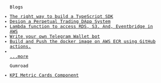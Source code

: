 <!--
<p align="center">
  <samp>
    <a href="https://twitter.com/hsnice16">twitter</a> • 
    <a href="https://hsnice16.medium.com/">medium (blogs)</a>
  </samp>
</p>
-->

<samp>
  <ul>
    <p>Blogs</p>
    <li>
      <a href="https://hsnice16.medium.com/the-right-way-to-build-a-typescript-sdk-75657476bc95">The right way to build a TypeScript SDK</a>    
    </li>
    <li>
      <a href="https://hsnice16.medium.com/design-a-perpetual-trading-dapp-system-9477908ed718">Design a Perpetual Trading DApp System</a>    
    </li>
    <li>
      <a href="https://hsnice16.medium.com/lambda-function-to-access-rds-s3-and-eventbridge-in-aws-f55b95e7a5bc">Lambda function to access RDS, S3. And, Eventbridge in AWS</a>    
    </li>
    <li>
      <a href="https://hsnice16.medium.com/write-your-own-telegram-wallet-bot-84a8877af038">Write your own Telegram Wallet bot</a>    
    </li>
    <li>
      <a href="https://medium.com/@hsnice16/build-and-push-the-docker-image-on-aws-ecr-using-github-actions-ae58567dc79e">Build and Push the docker image on AWS ECR using GitHub actions.</a>    
    </li>
    <li></li>
    <a href="https://hsnice16.medium.com/">...more</a>
  </ul>
</samp>

<samp>
  <ul>
    <p>Gumroad</p>
    <li>
      <a href="https://hsnice.gumroad.com/l/pdnbo">KPI Metric Cards Component</a>    
    </li>
  </ul>
</samp>

<!--
<samp>
  <ul>
    <p>Projects</p>
    <!--
    <li>
      <a href="https://techinterviewexp.site/">techinterviewexp.site</a>    
    </li>
    // missing end

    <li>
      <a href="https://forming-typeform.vercel.app/">forming-typeform.vercel.app</a>      
    </li>
    <li>
      <a href="https://poshui.netlify.app/">poshui.netlify.app</a>
    </li>
    <li>
      <a href="https://vanilla-web.netlify.app/">vanilla-web.netlify.app</a>
    </li>
  </ul>
</samp>
-->

<!--
<samp>
  <ul>
    <p>Talks</p>
    <li>
      <a href="https://youtu.be/5nwA9B9LSaM?si=8rteLmCtBSuBDf4y">Debug Efficiently using React Developer Tools</a>    
    </li>
  </ul>
</samp>
-->
